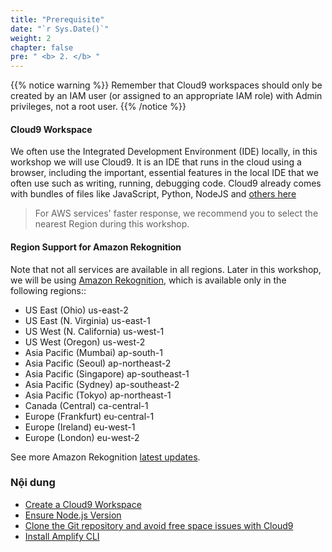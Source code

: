 ```yaml
---
title: "Prerequisite"
date: "`r Sys.Date()`"
weight: 2
chapter: false
pre: " <b> 2. </b> "
---
```


{{% notice warning %}}
Remember that Cloud9 workspaces should only be created by an IAM user (or assigned to an appropriate IAM role) with Admin privileges, not a root user.
{{% /notice %}}

#### **Cloud9 Workspace**

We often use the Integrated Development Environment (IDE) locally, in this workshop we will use Cloud9. It is an IDE that runs in the cloud using a browser, including the important, essential features in the local IDE that we often use such as writing, running, debugging code. Cloud9 already comes with bundles of files like JavaScript, Python, NodeJS and [others here](https://aws.amazon.com/cloud9/)

> For AWS services' faster response, we recommend you to select the nearest Region during this workshop.

#### **Region Support for Amazon Rekognition**

Note that not all services are available in all regions. Later in this workshop, we will be using [Amazon Rekognition](https://aws.amazon.com/rekognition/), which is available only in the following regions::

- US East (Ohio) us-east-2
- US East (N. Virginia) us-east-1
- US West (N. California) us-west-1
- US West (Oregon) us-west-2
- Asia Pacific (Mumbai) ap-south-1
- Asia Pacific (Seoul) ap-northeast-2
- Asia Pacific (Singapore) ap-southeast-1
- Asia Pacific (Sydney) ap-southeast-2
- Asia Pacific (Tokyo) ap-northeast-1
- Canada (Central) ca-central-1
- Europe (Frankfurt) eu-central-1
- Europe (Ireland) eu-west-1
- Europe (London) eu-west-2

See more Amazon Rekognition [latest updates](https://docs.aws.amazon.com/general/latest/gr/rekognition.html).

### Nội dung

- [Create a Cloud9 Workspace](2.1-createcloud9workspace/)
- [Ensure Node.js Version](2.2-ensurenodejsversion/)
- [Clone the Git repository and avoid free space issues with Cloud9](2.3-clonerepositoryandavoidingfreespace/)
- [Install Amplify CLI](2.4-installamplifycli/)
